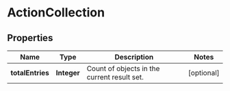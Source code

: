 # ActionCollection

## Properties
Name | Type | Description | Notes
------------ | ------------- | ------------- | -------------
**totalEntries** | **Integer** | Count of objects in the current result set. |  [optional]
